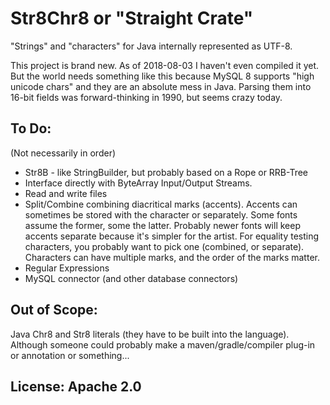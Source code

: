 # Str8Chr8 or "Straight Crate"

"Strings" and "characters" for Java internally represented as UTF-8.

This project is brand new.
As of 2018-08-03 I haven't even compiled it yet.
But the world needs something like this because MySQL 8 supports "high unicode chars" and they are an absolute mess in Java.
Parsing them into 16-bit fields was forward-thinking in 1990, but seems crazy today.

## To Do:
(Not necessarily in order)
* Str8B - like StringBuilder, but probably based on a Rope or RRB-Tree
* Interface directly with ByteArray Input/Output Streams.
* Read and write files
* Split/Combine combining diacritical marks (accents).
  Accents can sometimes be stored with the character or separately.
  Some fonts assume the former, some the latter.
  Probably newer fonts will keep accents separate because it's simpler for the artist.
  For equality testing characters, you probably want to pick one (combined, or separate).
  Characters can have multiple marks, and the order of the marks matter.
* Regular Expressions
* MySQL connector (and other database connectors)

## Out of Scope:
Java Chr8 and Str8 literals (they have to be built into the language).
Although someone could probably make a maven/gradle/compiler plug-in or annotation or something... 

## License: Apache 2.0